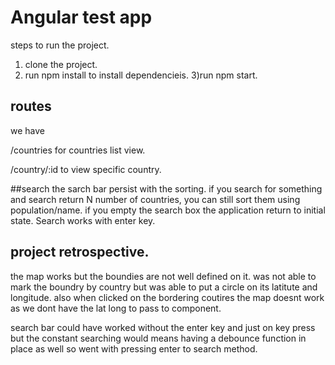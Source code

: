 # Angular test app

steps to run the project.
1) clone the project.
2) run npm install to install dependencieis.
3)run npm start.


## routes
we have   

/countries for countries list view.

/country/:id to view specific country.

##search
the sarch bar persist with the sorting. if you search for something and search return N number of countries, you can still sort them using population/name. if you empty the search box the application return to initial state.
Search works with enter key.

## project retrospective.

the map works but the boundies are not well defined on it. was not able to mark the boundry by country but was able to put a circle on its latitute and longitude. also when clicked on the bordering coutires the map doesnt work as we dont have the lat long to pass to component.

search bar could have worked without the enter key and just on key press but the constant searching would means having a debounce function in place as well so went with pressing enter to search method.
